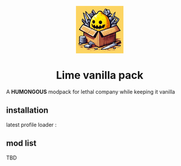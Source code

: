 <p align="center">
    <img src="https://raw.githubusercontent.com/TheLime1/Lime_vanilla_pack/main/icon.jpg" width="128px">
</p>
<h1 align="center">Lime vanilla pack</h1>

A **HUMONGOUS** modpack for lethal company while keeping it vanilla

## installation

latest profile loader :

## mod list

TBD